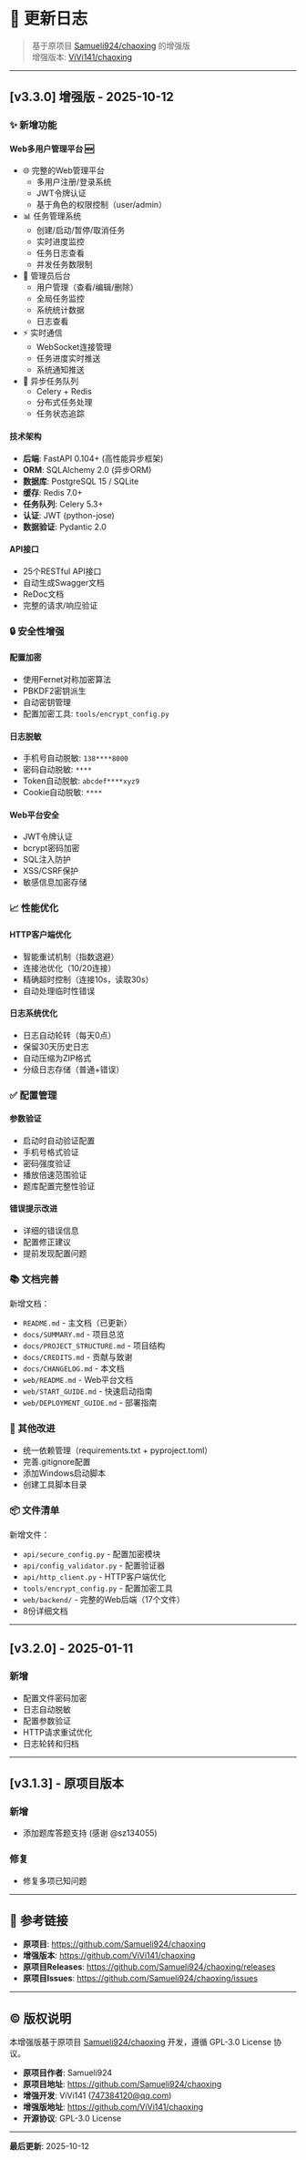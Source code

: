 # :memo: 更新日志

> 基于原项目 [Samueli924/chaoxing](https://github.com/Samueli924/chaoxing) 的增强版  
> 增强版本: [ViVi141/chaoxing](https://github.com/ViVi141/chaoxing)

---

## [v3.3.0] 增强版 - 2025-10-12

### :sparkles: 新增功能

#### Web多用户管理平台 :new:
- :globe_with_meridians: 完整的Web管理平台
  - 多用户注册/登录系统
  - JWT令牌认证
  - 基于角色的权限控制（user/admin）
- :bar_chart: 任务管理系统
  - 创建/启动/暂停/取消任务
  - 实时进度监控
  - 任务日志查看
  - 并发任务数限制
- :busts_in_silhouette: 管理员后台
  - 用户管理（查看/编辑/删除）
  - 全局任务监控
  - 系统统计数据
  - 日志查看
- :zap: 实时通信
  - WebSocket连接管理
  - 任务进度实时推送
  - 系统通知推送
- :arrows_counterclockwise: 异步任务队列
  - Celery + Redis
  - 分布式任务处理
  - 任务状态追踪

#### 技术架构
- **后端**: FastAPI 0.104+ (高性能异步框架)
- **ORM**: SQLAlchemy 2.0 (异步ORM)
- **数据库**: PostgreSQL 15 / SQLite
- **缓存**: Redis 7.0+
- **任务队列**: Celery 5.3+
- **认证**: JWT (python-jose)
- **数据验证**: Pydantic 2.0

#### API接口
- 25个RESTful API接口
- 自动生成Swagger文档
- ReDoc文档
- 完整的请求/响应验证

### :lock: 安全性增强

#### 配置加密
- 使用Fernet对称加密算法
- PBKDF2密钥派生
- 自动密钥管理
- 配置加密工具: `tools/encrypt_config.py`

#### 日志脱敏
- 手机号自动脱敏: `138****8000`
- 密码自动脱敏: `****`
- Token自动脱敏: `abcdef****xyz9`
- Cookie自动脱敏: `****`

#### Web平台安全
- JWT令牌认证
- bcrypt密码加密
- SQL注入防护
- XSS/CSRF保护
- 敏感信息加密存储

### :chart_with_upwards_trend: 性能优化

#### HTTP客户端优化
- 智能重试机制（指数退避）
- 连接池优化（10/20连接）
- 精确超时控制（连接10s，读取30s）
- 自动处理临时性错误

#### 日志系统优化
- 日志自动轮转（每天0点）
- 保留30天历史日志
- 自动压缩为ZIP格式
- 分级日志存储（普通+错误）

### :white_check_mark: 配置管理

#### 参数验证
- 启动时自动验证配置
- 手机号格式验证
- 密码强度验证
- 播放倍速范围验证
- 题库配置完整性验证

#### 错误提示改进
- 详细的错误信息
- 配置修正建议
- 提前发现配置问题

### :books: 文档完善

新增文档：
- `README.md` - 主文档（已更新）
- `docs/SUMMARY.md` - 项目总览
- `docs/PROJECT_STRUCTURE.md` - 项目结构
- `docs/CREDITS.md` - 贡献与致谢
- `docs/CHANGELOG.md` - 本文档
- `web/README.md` - Web平台文档
- `web/START_GUIDE.md` - 快速启动指南
- `web/DEPLOYMENT_GUIDE.md` - 部署指南

### :wrench: 其他改进

- 统一依赖管理（requirements.txt + pyproject.toml）
- 完善.gitignore配置
- 添加Windows启动脚本
- 创建工具脚本目录

### :package: 文件清单

新增文件：
- `api/secure_config.py` - 配置加密模块
- `api/config_validator.py` - 配置验证器
- `api/http_client.py` - HTTP客户端优化
- `tools/encrypt_config.py` - 配置加密工具
- `web/backend/` - 完整的Web后端（17个文件）
- 8份详细文档

---

## [v3.2.0] - 2025-01-11

### 新增
- 配置文件密码加密
- 日志自动脱敏
- 配置参数验证
- HTTP请求重试优化
- 日志轮转和归档

---

## [v3.1.3] - 原项目版本

### 新增
- 添加题库答题支持 (感谢 @sz134055)

### 修复
- 修复多项已知问题

---

## :link: 参考链接

- **原项目**: https://github.com/Samueli924/chaoxing
- **增强版本**: https://github.com/ViVi141/chaoxing
- **原项目Releases**: https://github.com/Samueli924/chaoxing/releases
- **原项目Issues**: https://github.com/Samueli924/chaoxing/issues

---

## :copyright: 版权说明

本增强版基于原项目 [Samueli924/chaoxing](https://github.com/Samueli924/chaoxing) 开发，遵循 GPL-3.0 License 协议。

- **原项目作者**: Samueli924
- **原项目地址**: https://github.com/Samueli924/chaoxing
- **增强开发**: ViVi141 (747384120@qq.com)
- **增强版地址**: https://github.com/ViVi141/chaoxing
- **开源协议**: GPL-3.0 License

---

**最后更新**: 2025-10-12

